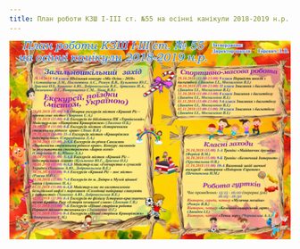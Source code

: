 ```yaml
---
title: План роботи КЗШ І-ІІІ ст. №55 на осінні канікули 2018-2019 н.р.
---
```


![](plan.webp)
